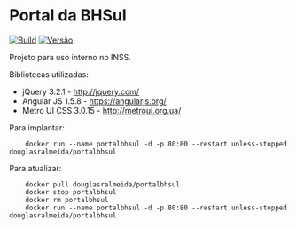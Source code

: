 # Portal da BHSul
[![Build](https://circleci.com/gh/douglasralmeida/pb.svg?style=shield)](https://circleci.com/gh/douglasralmeida/pb)
[![Versão](https://img.shields.io/github/release/douglasralmeida/pb.svg?label=versao)](https://github.com/douglasralmeida/pb/releases/latest)

Projeto para uso interno no INSS.

Bibliotecas utilizadas:
* jQuery 3.2.1 - http://jquery.com/
* Angular JS 1.5.8 - https://angularjs.org/
* Metro UI CSS 3.0.15 - http://metroui.org.ua/

Para implantar:
```
    docker run --name portalbhsul -d -p 80:80 --restart unless-stopped douglasralmeida/portalbhsul
```

Para atualizar:
```
    docker pull douglasralmeida/portalbhsul
    docker stop portalbhsul
    docker rm portalbhsul
    docker run --name portalbhsul -d -p 80:80 --restart unless-stopped douglasralmeida/portalbhsul
````